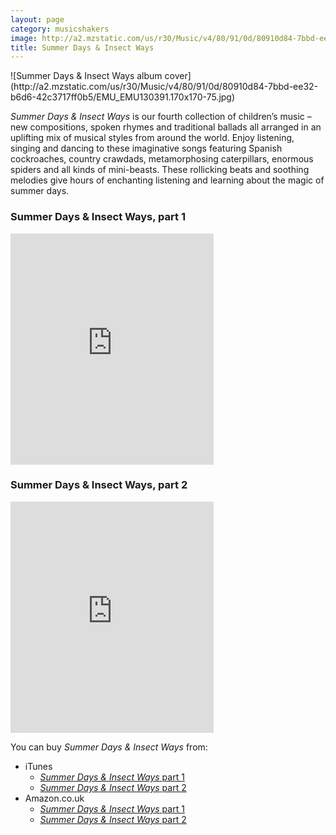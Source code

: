 ```yaml
---
layout: page
category: musicshakers
image: http://a2.mzstatic.com/us/r30/Music/v4/80/91/0d/80910d84-7bbd-ee32-b6d6-42c3717ff0b5/EMU_EMU130391.170x170-75.jpg
title: Summer Days & Insect Ways
---
```


<aside class="inset right">
![Summer Days & Insect Ways album cover](http://a2.mzstatic.com/us/r30/Music/v4/80/91/0d/80910d84-7bbd-ee32-b6d6-42c3717ff0b5/EMU_EMU130391.170x170-75.jpg)
</aside>

*Summer Days & Insect Ways* is our fourth collection of children’s music – new compositions, spoken rhymes and traditional ballads all arranged in an uplifting mix of musical styles from around the world. Enjoy listening, singing and dancing to these imaginative songs featuring Spanish cockroaches, country crawdads, metamorphosing caterpillars, enormous spiders and all kinds of mini-beasts. These rollicking beats and soothing melodies give hours of enchanting listening and learning about the magic of summer days.

### Summer Days & Insect Ways, part 1
<iframe src="https://widgets.itunes.apple.com/widget.html?c=gb&brc=FFFFFF&blc=FFFFFF&trc=FFFFFF&tlc=FFFFFF&d=&t=&m=music&e=album&w=325&h=370&ids=633505935&wt=discovery&partnerId=&affiliate_id=&at=&ct=" frameborder=0 style="overflow-x:hidden;overflow-y:hidden;width:325px;height: 370px;border:0px"></iframe>

### Summer Days & Insect Ways, part 2
<iframe src="https://widgets.itunes.apple.com/widget.html?c=gb&brc=FFFFFF&blc=FFFFFF&trc=FFFFFF&tlc=FFFFFF&d=&t=&m=music&e=album&w=325&h=370&ids=633501652&wt=discovery&partnerId=&affiliate_id=&at=&ct=" frameborder=0 style="overflow-x:hidden;overflow-y:hidden;width:325px;height: 370px;border:0px"></iframe>

You can buy *Summer Days & Insect Ways* from:

- iTunes
  - [*Summer Days & Insect Ways* part 1](https://itunes.apple.com/gb/album/summer-days-insect-ways-pt.-1/id633505935)
  - [*Summer Days & Insect Ways* part 2](https://itunes.apple.com/gb/album/summer-days-insect-ways-pt.-2/id633501652)
- Amazon.co.uk
  - [*Summer Days & Insect Ways* part 1](http://www.amazon.co.uk/Summer-Days-Insect-Ways-Pt/dp/B00CBEQYAS)
  - [*Summer Days & Insect Ways* part 2](http://www.amazon.co.uk/Summer-Days-Insect-Ways-Pt/dp/B00CBEQJ7Q)
